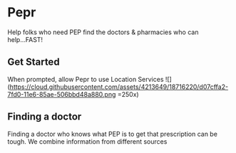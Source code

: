 # Pepr
Help folks who need PEP find the doctors &amp; pharmacies who can help...FAST!

## Get Started
When prompted, allow Pepr to use Location Services
![](https://cloud.githubusercontent.com/assets/4213649/18716220/d07cffa2-7fd0-11e6-85ae-506bbd48a880.png =250x)

## Finding a doctor
Finding a doctor who knows what PEP is to get that prescription can be tough. We combine information from different sources
